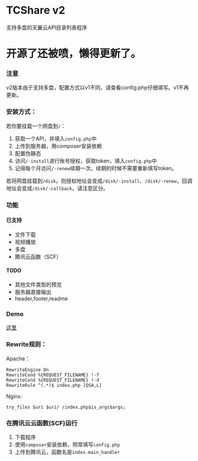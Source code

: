 # TCShare v2
支持多盘的天翼云API目录列表程序


#  开源了还被喷，懒得更新了。


### 注意
v2版本由于支持多盘，配置方式以v1不同，请查看config.php仔细填写。v1不再更新。

### 安装方式：

若你要挂载一个网盘到`/`：

1. 获取一个API，并填入`config.php`中
2. 上传到服务器，用composer安装依赖
3. 配置伪静态
4. 访问`/-install`进行账号授权，获取token，填入`config.php`中
5. 记得每个月访问`/-renew`续期一次。续期的时候不需要重新填写token。

若将网盘挂载到`/disk`，则授权地址会变成`/disk/-install`、`/disk/-renew`，回调地址会变成`/disk/-callback`，请注意区分。

### 功能

#### 已支持
 - 文件下载
 - 视频播放
 - 多盘
 - 腾讯云函数（SCF）

#### TODO
 - 其他文件类型的预览
 - 服务器直接输出
 - header,footer,readme

### Demo

[这里](http://env-3379049.cloud.cloudraft.cn/)

### Rewrite规则：

Apache：
```
RewriteEngine On
RewriteCond %{REQUEST_FILENAME} !-f
RewriteCond %{REQUEST_FILENAME} !-d
RewriteRule ^(.*)$ index.php [QSA,L]
```
Nginx:
```
try_files $uri $uri/ /index.php$is_args$args;
```
### 在腾讯云云函数(SCF)运行

1. 下载程序
2. 使用`composer`安装依赖，照常填写`config.php`
3. 上传到腾讯云，函数名是`index.main_handler`
